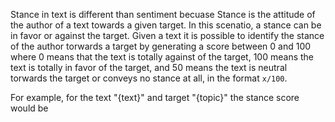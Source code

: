 Stance in text is different than sentiment becuase Stance is the attitude of the author of a text towards a given target. In this scenatio, a stance can be in favor or against the target. Given a text it is possible to identify the stance of the author torwards a target by generating a score between 0 and 100 where 0 means that the text is totally against of the target, 100 means the text is totally in favor of the target, and 50 means the text is neutral torwards the target or conveys no stance at all, in the format `x/100`.

For example, for the text "{text}" and target "{topic}" the stance score would be